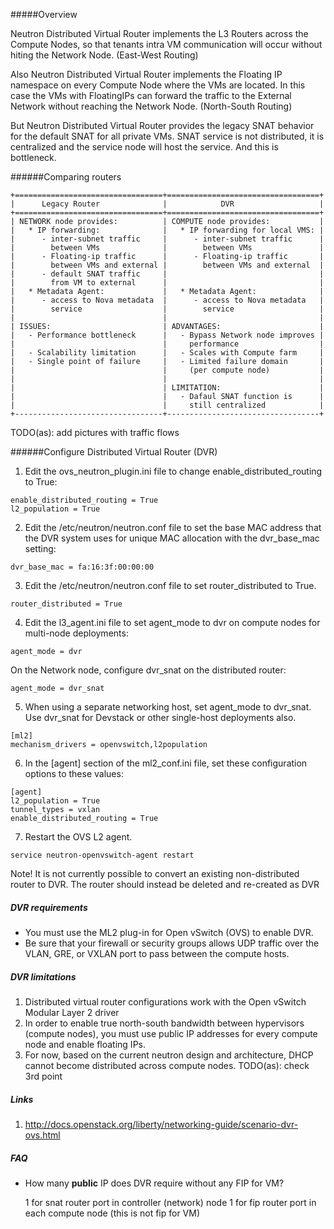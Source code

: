 #####Overview

Neutron Distributed Virtual Router implements the L3 Routers across the Compute Nodes, so that tenants intra VM communication will occur without hiting the Network Node. (East-West Routing)

Also Neutron Distributed Virtual Router implements the Floating IP namespace on every Compute Node where the VMs are located. In this case the VMs with FloatingIPs can forward the traffic to the External Network without reaching the Network Node. (North-South Routing)

But Neutron Distributed Virtual Router provides the legacy SNAT behavior for the default SNAT for all private VMs. SNAT service is not distributed, it is centralized and the service node will host the service. And this is bottleneck.

######Comparing routers

```
+=================================+==================================+
|      Legacy Router              |            DVR                   |
+=================================+==================================+
| NETWORK node provides:          | COMPUTE node provides:           |
|   * IP forwarding:              |   * IP forwarding for local VMS: |
|      - inter-subnet traffic     |      - inter-subnet traffic      |
|        between VMs              |        between VMs               |
|      - Floating-ip traffic      |      - Floating-ip traffic       |
|        between VMs and external |        between VMs and external  |
|      - default SNAT traffic     |                                  |
|        from VM to external      |                                  |
|   * Metadata Agent:             |   * Metadata Agent:              |
|      - access to Nova metadata  |      - access to Nova metadata   |
|        service                  |        service                   |
|                                 |                                  |
| ISSUES:                         | ADVANTAGES:                      |
|   - Performance bottleneck      |   - Bypass Network node improves |
|                                 |     performance                  |
|   - Scalability limitation      |   - Scales with Compute farm     |
|   - Single point of failure     |   - Limited failure domain       |
|                                 |     (per compute node)           |
|                                 |                                  |
|                                 | LIMITATION:                      |
|                                 |   - Dafaul SNAT function is      |
|                                 |     still centralized            |
+---------------------------------+----------------------------------+
```

TODO(as): add pictures with traffic flows

######Configure Distributed Virtual Router (DVR)

1) Edit the ovs_neutron_plugin.ini file to change enable_distributed_routing to True:
```
enable_distributed_routing = True
l2_population = True
```
2) Edit the /etc/neutron/neutron.conf file to set the base MAC address that the DVR system uses for unique MAC allocation with the dvr_base_mac setting:
```
dvr_base_mac = fa:16:3f:00:00:00
```
3) Edit the /etc/neutron/neutron.conf file to set router_distributed to True.
```
router_distributed = True
```
4) Edit the l3_agent.ini file to set agent_mode to dvr on compute nodes for multi-node deployments:
```
agent_mode = dvr
```
On the Network node, configure dvr_snat on the distributed router: 
```
agent_mode = dvr_snat
```
5) When using a separate networking host, set agent_mode to dvr_snat. Use dvr_snat for Devstack or other single-host deployments also.
```
[ml2]
mechanism_drivers = openvswitch,l2population
```
6) In the [agent] section of the ml2_conf.ini file, set these configuration options to these values:
```
[agent]
l2_population = True
tunnel_types = vxlan
enable_distributed_routing = True
```
7) Restart the OVS L2 agent.
```
service neutron-openvswitch-agent restart
```

Note!
It is not currently possible to convert an existing non-distributed router to DVR. The router should instead be deleted and re-created as DVR


##### DVR requirements

- You must use the ML2 plug-in for Open vSwitch (OVS) to enable DVR.
- Be sure that your firewall or security groups allows UDP traffic over the VLAN, GRE, or VXLAN port to pass between the compute hosts.


##### DVR limitations

1) Distributed virtual router configurations work with the Open vSwitch Modular Layer 2 driver
2) In order to enable true north-south bandwidth between hypervisors (compute nodes), you must use public IP addresses for every compute node and enable floating IPs.
3) For now, based on the current neutron design and architecture, DHCP cannot become distributed across compute nodes. 
TODO(as): check 3rd point

##### Links

1) http://docs.openstack.org/liberty/networking-guide/scenario-dvr-ovs.html

##### FAQ

* How many **public** IP does DVR require without any FIP for VM?

    1 for snat router port in controller (network) node
    1 for fip router port in each compute node (this is not fip for VM) 